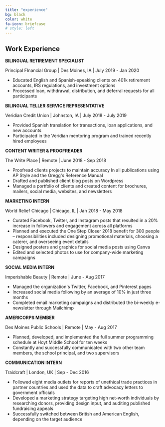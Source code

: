 ```yaml
---
title: "experience"
bg: black
color: white
fa-icon: briefcase
# style: left
---
```


<!-- #### Basically -->

## Work Experience

**BILINGUAL RETIREMENT SPECIALIST**

Principal FInancial Group \| Des Moines, IA \| July 2019 - Jan 2020

- Educated English and Spanish-speaking clients on 401k retirement accounts, IRS regulations, and investment options
- Processed loan, withdrawal, distribution, and deferral requests for all participants

**BILINGUAL TELLER SERVICE REPRESENTATIVE**

Veridian Credit Union \| Johnston, IA \| July 2018 - July 2019

- Provided Spanish translation for transactions, loan applications, and new accounts
- Participated in the Veridian mentoring program and trained recently hired employees

**CONTENT WRITER & PROOFREADER**

The Write Place \| Remote \| June 2018 - Sep 2018

- Proofread clients projects to maintain accuracy In all publications using AP Style and the Gregg's Reference Manual
- Drafted and published client blog posts on Wordpress
- Managed a portfolio of clients and created content for brochures, mailers, social media, websites, and newsletters

**MARKETING INTERN**

World Relief Chicago \| Chicago, IL \| Jan 2018 - May 2018

- Curated Facebook, Twitter, and Instagram posts that resulted in a 20% increase in followers and engagement across all platforms
- Planned and executed the One Step Closer 2018 benefit for 300 people – responsibilities included designing promotional materials, choosing a caterer, and overseeing event details
- Designed posters and graphics for social media posts using Canva 
- Edited and selected photos to use for company-wide marketing campaigns

**SOCIAL MEDIA INTERN**

Imperishable Beauty \| Remote \| June - Aug 2017

- Managed the organization's Twitter, Facebook, and Pinterest pages 
- Increased social media following by an average of 10% in just three months
- Completed email marketing campaigns and distributed the bi-weekly e-newsletter through Mailchimp

**AMERICORPS MEMBER**

Des Moines Public Schools \| Remote \| May - Aug 2017

- Planned, developed, and implemented the full summer programming schedule at Hoyt Middle School for ten weeks
- Constantly and successfully communicated with two other team members, the school principal, and two supervisors

**COMMUNICATION INTERN**

Traidcraft \| London, UK \| Sep - Dec 2016

- Followed eight media outlets for reports of unethical trade practices in partner countries and used the data to craft
advocacy letters to government officials
- Developed a marketing strategy targeting high net-worth individuals by researching donors, providing design input, and
auditing published fundraising appeals
- Successfully switched between British and American English, depending on the target audience

